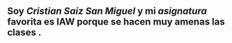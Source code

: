 ## Soy ***Cristian Saiz San Miguel*** y mi *asignatura* favorita es **IAW** porque **se hacen muy amenas las clases** . 

